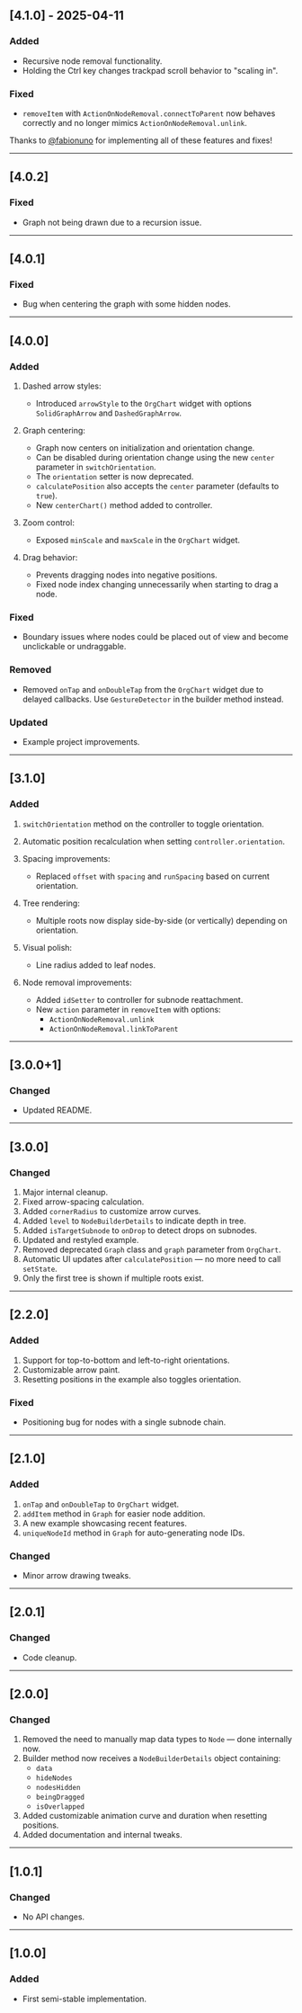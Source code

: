 ## [4.1.0] - 2025-04-11

### Added
- Recursive node removal functionality.
- Holding the Ctrl key changes trackpad scroll behavior to "scaling in".

### Fixed
- `removeItem` with `ActionOnNodeRemoval.connectToParent` now behaves correctly and no longer mimics `ActionOnNodeRemoval.unlink`.

Thanks to [@fabionuno](https://github.com/fabionuno) for implementing all of these features and fixes!

---

## [4.0.2]

### Fixed
- Graph not being drawn due to a recursion issue.

---

## [4.0.1]

### Fixed
- Bug when centering the graph with some hidden nodes.

---

## [4.0.0]

### Added
1. Dashed arrow styles:  
   - Introduced `arrowStyle` to the `OrgChart` widget with options `SolidGraphArrow` and `DashedGraphArrow`.

2. Graph centering:
   - Graph now centers on initialization and orientation change.
   - Can be disabled during orientation change using the new `center` parameter in `switchOrientation`.
   - The `orientation` setter is now deprecated.
   - `calculatePosition` also accepts the `center` parameter (defaults to `true`).
   - New `centerChart()` method added to controller.

3. Zoom control:
   - Exposed `minScale` and `maxScale` in the `OrgChart` widget.

4. Drag behavior:
   - Prevents dragging nodes into negative positions.
   - Fixed node index changing unnecessarily when starting to drag a node.

### Fixed
- Boundary issues where nodes could be placed out of view and become unclickable or undraggable.

### Removed
- Removed `onTap` and `onDoubleTap` from the `OrgChart` widget due to delayed callbacks. Use `GestureDetector` in the builder method instead.

### Updated
- Example project improvements.

---

## [3.1.0]

### Added
1. `switchOrientation` method on the controller to toggle orientation.
2. Automatic position recalculation when setting `controller.orientation`.

3. Spacing improvements:
   - Replaced `offset` with `spacing` and `runSpacing` based on current orientation.

4. Tree rendering:
   - Multiple roots now display side-by-side (or vertically) depending on orientation.

5. Visual polish:
   - Line radius added to leaf nodes.

6. Node removal improvements:
   - Added `idSetter` to controller for subnode reattachment.
   - New `action` parameter in `removeItem` with options:
     - `ActionOnNodeRemoval.unlink`
     - `ActionOnNodeRemoval.linkToParent`

---

## [3.0.0+1]

### Changed
- Updated README.

---

## [3.0.0]

### Changed
1. Major internal cleanup.
2. Fixed arrow-spacing calculation.
3. Added `cornerRadius` to customize arrow curves.
4. Added `level` to `NodeBuilderDetails` to indicate depth in tree.
5. Added `isTargetSubnode` to `onDrop` to detect drops on subnodes.
6. Updated and restyled example.
7. Removed deprecated `Graph` class and `graph` parameter from `OrgChart`.
8. Automatic UI updates after `calculatePosition` — no more need to call `setState`.
9. Only the first tree is shown if multiple roots exist.

---

## [2.2.0]

### Added
1. Support for top-to-bottom and left-to-right orientations.
2. Customizable arrow paint.
3. Resetting positions in the example also toggles orientation.

### Fixed
- Positioning bug for nodes with a single subnode chain.

---

## [2.1.0]

### Added
1. `onTap` and `onDoubleTap` to `OrgChart` widget.
2. `addItem` method in `Graph` for easier node addition.
3. A new example showcasing recent features.
4. `uniqueNodeId` method in `Graph` for auto-generating node IDs.

### Changed
- Minor arrow drawing tweaks.

---

## [2.0.1]

### Changed
- Code cleanup.

---

## [2.0.0]

### Changed
1. Removed the need to manually map data types to `Node` — done internally now.
2. Builder method now receives a `NodeBuilderDetails` object containing:
   - `data`
   - `hideNodes`
   - `nodesHidden`
   - `beingDragged`
   - `isOverlapped`
3. Added customizable animation curve and duration when resetting positions.
4. Added documentation and internal tweaks.

---

## [1.0.1]

### Changed
- No API changes.

---

## [1.0.0]

### Added
- First semi-stable implementation.
